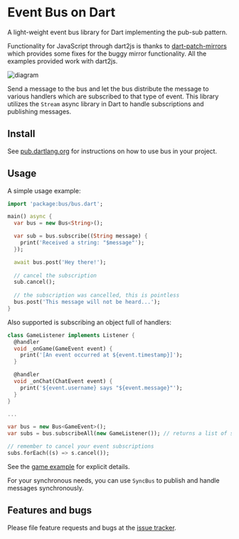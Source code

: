 # Event Bus on Dart

A light-weight event bus library for Dart implementing the pub-sub pattern.

Functionality for JavaScript through dart2js is thanks to [dart-patch-mirrors](https://github.com/matthewfranglen/dart-patch-mirrors)
which provides some fixes for the buggy mirror functionality. All the examples provided work with dart2js.

![diagram](http://i.imgur.com/gBnIdO5.png)

Send a message to the bus and let the bus distribute the message to various handlers which are subscribed to that type of
event. This library utilizes the `Stream` async library in Dart to handle subscriptions and publishing messages.

## Install

See [pub.dartlang.org][install] for instructions on how to use bus in your project.

## Usage

A simple usage example:

```dart
import 'package:bus/bus.dart';

main() async {
  var bus = new Bus<String>();

  var sub = bus.subscribe((String message) {
    print('Received a string: "$message"');
  });

  await bus.post('Hey there!');
  
  // cancel the subscription
  sub.cancel();
  
  // the subscription was cancelled, this is pointless
  bus.post('This message will not be heard...');
}
```

Also supported is subscribing an object full of handlers:

```dart
class GameListener implements Listener {
  @handler
  void _onGame(GameEvent event) {
    print('[An event occurred at ${event.timestamp}]');
  }

  @handler
  void _onChat(ChatEvent event) {
    print('${event.username} says "${event.message}"');
  }
}

...

var bus = new Bus<GameEvent>();
var subs = bus.subscribeAll(new GameListener()); // returns a list of subscriptions

// remember to cancel your event subscriptions
subs.forEach((s) => s.cancel());
```

See the [game example][game] for explicit details.

For your synchronous needs, you can use `SyncBus` to publish and handle messages synchronously.

## Features and bugs

Please file feature requests and bugs at the [issue tracker][tracker].

[install]: https://pub.dartlang.org/packages/bus#-pkg-tab-installing
[game]: https://github.com/thekeenant/dart-bus/blob/master/example/bus_game.dart
[tracker]: https://github.com/thekeenant/dart-bus/issues
